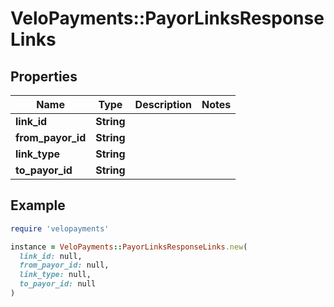 # VeloPayments::PayorLinksResponseLinks

## Properties

| Name | Type | Description | Notes |
| ---- | ---- | ----------- | ----- |
| **link_id** | **String** |  |  |
| **from_payor_id** | **String** |  |  |
| **link_type** | **String** |  |  |
| **to_payor_id** | **String** |  |  |

## Example

```ruby
require 'velopayments'

instance = VeloPayments::PayorLinksResponseLinks.new(
  link_id: null,
  from_payor_id: null,
  link_type: null,
  to_payor_id: null
)
```

